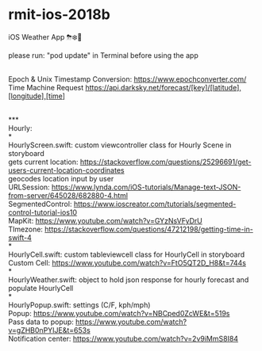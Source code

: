 # rmit-ios-2018b
iOS Weather App ⛈❄️🦋

please run: "pod update" in Terminal before using the app

</br>Epoch & Unix Timestamp Conversion: https://www.epochconverter.com/
</br>Time Machine Request https://api.darksky.net/forecast/[key]/[latitude],[longitude],[time]

</br>***
</br>Hourly:
</br>*
</br>HourlyScreen.swift: custom viewcontroller class for Hourly Scene in storyboard
</br>gets current location: https://stackoverflow.com/questions/25296691/get-users-current-location-coordinates
</br>geocodes location input by user
</br>URLSession: https://www.lynda.com/iOS-tutorials/Manage-text-JSON-from-server/645028/682880-4.html
</br>SegmentedControl: https://www.ioscreator.com/tutorials/segmented-control-tutorial-ios10
</br>MapKit: https://www.youtube.com/watch?v=GYzNsVFyDrU
</br>TImezone: https://stackoverflow.com/questions/47212198/getting-time-in-swift-4
</br>*
</br>HourlyCell.swift: custom tableviewcell class for HourlyCell in storyboard 
</br>Custom Cell: https://www.youtube.com/watch?v=FtO5QT2D_H8&t=744s
</br>*
</br>HourlyWeather.swift: object to hold json response for hourly forecast and populate HourlyCell
</br>*
</br>HourlyPopup.swift: settings (C/F, kph/mph)
</br>Popup: https://www.youtube.com/watch?v=NBCped0ZcWE&t=519s
</br>Pass data to popup: https://www.youtube.com/watch?v=gZHB0nPYIJE&t=653s
</br>Notification center: https://www.youtube.com/watch?v=2v9iMmS8I84



